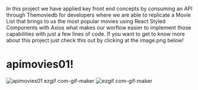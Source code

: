 In this project we have applied key front end concepts by consuming an API through Themoviedb for developers where we are able to replicate a Movie List that brings to us the most popular movies using React Styled Components with Axios what makes our worflow easier  to implement those capabilities with just a few lines of code.
If you want to get to know more about this project just check this out by clicking at the image.png below!  

# apimovies01!

![apimovies01 ezgif com-gif-maker](https://user-images.githubusercontent.com/85713266/179327011-a1734056-d765-46fc-bba9-edc6d1de3b82.gif)
![ezgif com-gif-maker](https://user-images.githubusercontent.com/85713266/179327261-16569ffe-fdce-4cd0-ba0a-b8e114752e90.gif)
